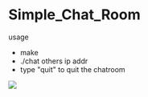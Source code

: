 # Simple_Chat_Room


usage
- make
- ./chat others ip addr
- type "quit" to quit the chatroom

<img src="/img/showcase.gif">
